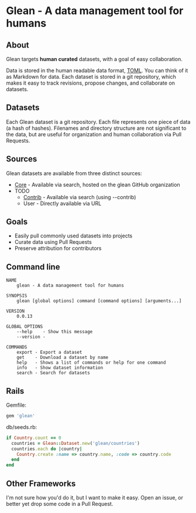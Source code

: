 # Glean - A data management tool for humans

## About
Glean targets __human curated__ datasets, with a goal of easy collaboration.

Data is stored in the human readable data format, [TOML](https://github.com/mojombo/toml). You can think of it as Markdown for data. Each dataset is stored in a git repository, which makes it easy to track revisions, propose changes, and collaborate on datasets.

## Datasets
Each Glean dataset is a git repository. Each file represents one piece of data (a hash of hashes). Filenames and directory structure are not significant to the data, but are useful for organization and human collaboration via Pull Requests.

## Sources
Glean datasets are available from three distinct sources:

* [Core](http://github.com/glean) - Available via search, hosted on the glean GitHub organization
* TODO
  * [Contrib](http://github.com/glean/glean-sources) - Available via search (using --contrib)
  * User - Directly available via URL

## Goals
* Easily pull commonly used datasets into projects
* Curate data using Pull Requests
* Preserve attribution for contributors

## Command line
```
NAME
    glean - A data management tool for humans

SYNOPSIS
    glean [global options] command [command options] [arguments...]

VERSION
    0.0.13

GLOBAL OPTIONS
    --help    - Show this message
    --version - 

COMMANDS
    export - Export a dataset
    get    - Download a dataset by name
    help   - Shows a list of commands or help for one command
    info   - Show dataset information
    search - Search for datasets
```

## Rails

Gemfile:
```ruby
gem 'glean'
```

db/seeds.rb:
```ruby
if Country.count == 0
  countries = Glean::Dataset.new('glean/countries')
  countries.each do |country|
    Country.create :name => country.name, :code => country.code
  end
end
```

## Other Frameworks

I'm not sure how you'd do it, but I want to make it easy. Open an issue, or better yet drop some code in a Pull Request.

